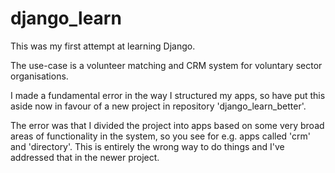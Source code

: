 # django_learn
This was my first attempt at learning Django.

The use-case is a volunteer matching and CRM system for voluntary sector organisations.

I made a fundamental error in the way I structured my apps, so have put this aside now in favour of a new project in repository 'django_learn_better'.

The error was that I divided the project into apps based on some very broad areas of functionality in the system, so you see for e.g. apps called 'crm' and 'directory'. This is entirely the wrong way to do things and I've addressed that in the newer project.

